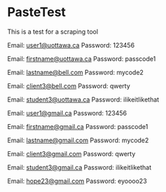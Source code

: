 # PasteTest
This is a test for a scraping tool

Email: user1@uottawa.ca
Password: 123456

Email: firstname@uottawa.ca
Password: passcode1

Email: lastname@bell.com
Password: mycode2

Email: client3@bell.com
Password: qwerty

Email: student3@uottawa.ca
Password: ilikeitlikethat

Email: user1@gmail.ca
Password: 123456

Email: firstname@gmail.ca
Password: passcode1

Email: lastname@gmail.com
Password: mycode2

Email: client3@gmail.com
Password: qwerty

Email: student3@gmail.ca
Password: ilikeitlikethat

Email: hope23@gmail.com
Password: eyoooo23
